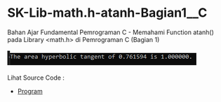 # SK-Lib-math.h-atanh-Bagian1__C
Bahan Ajar Fundamental Pemrograman C - Memahami Function atanh() pada Library &lt;math.h> di Pemrograman C (Bagian 1)<br><br>
<img src="https://github.com/RizkyKhapidsyah/SK-Lib-math.h-atanh-Bagian1__C/blob/master/SK-Lib-math.h-atanh-Bagian1__C/result/001.PNG"><br><br>
Lihat Source Code : <br>
- <a href="https://github.com/RizkyKhapidsyah/SK-Lib-math.h-atanh-Bagian1__C/blob/master/SK-Lib-math.h-atanh-Bagian1__C/Source.c">Program</a>
